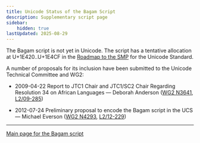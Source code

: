 ```yaml
---
title: Unicode Status of the Bagam Script
description: Supplementary script page
sidebar:
    hidden: true
lastUpdated: 2025-08-29
---
```


The Bagam script is not yet in Unicode. The script has a tentative allocation at U+1E420..U+1E4CF in the [Roadmap to the SMP](http://www.unicode.org/roadmaps/smp/) for the Unicode Standard.

[comment]: # (end of intro)

[comment]: # (start of blocks)

[comment]: # (end of blocks)

[comment]: # (start of chars)

[comment]: # (end of chars)

[comment]: # (start of rest)

A number of proposals for its inclusion have been submitted to the Unicode Technical Committee and WG2:

- 2009-04-22 Report to JTC1 Chair and JTC1/SC2 Chair Regarding Resolution 34 on African Languages — Deborah Anderson ([WG2 N3641](https://www.unicode.org/wg2/docs/n3641.pdf), [L2/09-285](http://www.unicode.org/cgi-bin/GetMatchingDocs.pl?L2/09-285))

- 2012-07-24 Preliminary proposal to encode the Bagam script in the UCS — Michael Everson ([WG2 N4293](https://www.unicode.org/wg2/docs/n4293.pdf), [L2/12-229](http://www.unicode.org/cgi-bin/GetMatchingDocs.pl?L2/12-229))



<hr/>

[Main page for the Bagam script](/scrlang/scripts/qabh)

